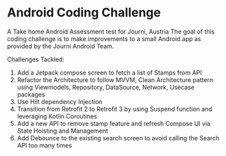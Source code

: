 # Android Coding Challenge
A Take home Android Assessment test for Journi, Austria
The goal of this coding challenge is to make improvements to a small Android app as provided by the Journi Android Team.

Challenges Tackled:
1. Add a Jetpack compose screen to fetch a list of Stamps from API
2. Refactor the Architecture to follow MVVM, Clean Architecture pattern using Viewmodels, Repository, DataSource, Network, Usecase packages
3. Use Hilt dependency Injection
4. Transition from Retrofit 2 to Retrofit 3 by using Suspend function and leveraging Kotlin Coroutines
5. Add a new API to remove stamp feature and refresh Compose UI via State Hoisting and Management
6. Add Debounce to the existing search screen to avoid calling the Search API too many times

